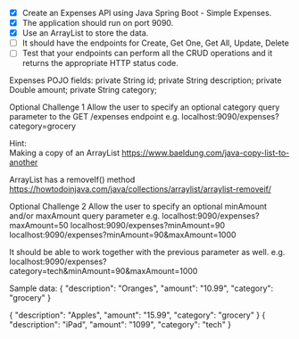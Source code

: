 - [x] Create an Expenses API using Java Spring Boot - Simple Expenses.
- [x] The application should run on port 9090.
- [x] Use an ArrayList to store the data.
- [ ] It should have the endpoints for Create, Get One, Get All, Update, Delete
- [ ] Test that your endpoints can perform all the CRUD operations and it returns the appropriate HTTP status code.

Expenses POJO fields:
private String id;
private String description;
private Double amount;
private String category;

Optional Challenge 1
Allow the user to specify an optional category query parameter to the GET /expenses endpoint
e.g. localhost:9090/expenses?category=grocery

Hint:  
Making a copy of an ArrayList
https://www.baeldung.com/java-copy-list-to-another

ArrayList has a removeIf() method
https://howtodoinjava.com/java/collections/arraylist/arraylist-removeif/

Optional Challenge 2
Allow the user to specify an optional minAmount and/or maxAmount query parameter
e.g.
localhost:9090/expenses?maxAmount=50
localhost:9090/expenses?minAmount=90
localhost:9090/expenses?minAmount=90&maxAmount=1000

It should be able to work together with the previous parameter as well.
e.g. localhost:9090/expenses?category=tech&minAmount=90&maxAmount=1000

Sample data:
{
"description": "Oranges",
"amount": "10.99",
"category": "grocery"
}

{
"description": "Apples",
"amount": "15.99",
"category": "grocery"
}
{
"description": "iPad",
"amount": "1099",
"category": "tech"
}
